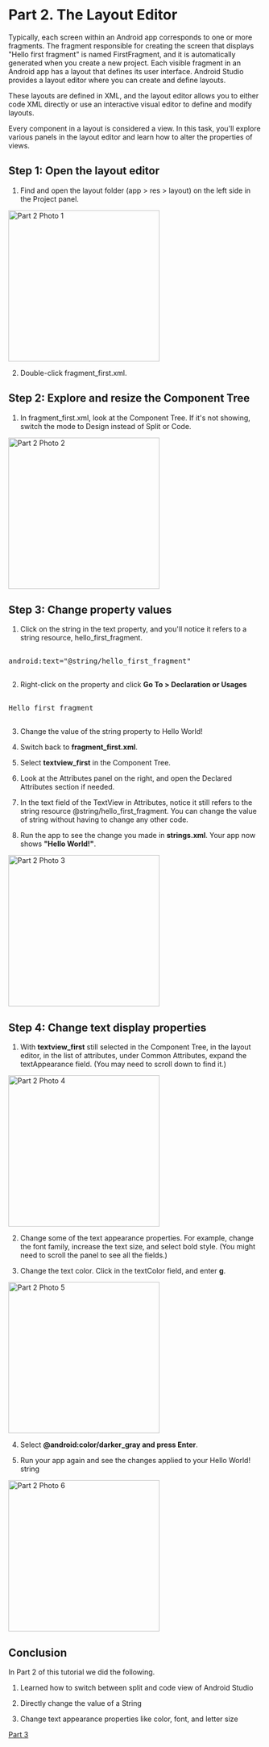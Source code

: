 # Part 2. The Layout Editor

Typically, each screen within an Android app corresponds to one or more fragments. The fragment responsible for creating the screen that displays "Hello first fragment" is named FirstFragment, and it is automatically generated when you create a new project. Each visible fragment in an Android app has a layout that defines its user interface. Android Studio provides a layout editor where you can create and define layouts.

These layouts are defined in XML, and the layout editor allows you to either code XML directly or use an interactive visual editor to define and modify layouts.

Every component in a layout is considered a view. In this task, you'll explore various panels in the layout editor and learn how to alter the properties of views.


## Step 1: Open the layout editor

1. Find and open the layout folder (app > res > layout) on the left side in the Project panel.

<img src="/Group-41/docs/images/Part2_photo1.png" alt="Part 2 Photo 1" width="300"/>


2. Double-click fragment_first.xml.



## Step 2: Explore and resize the Component Tree

1. In fragment_first.xml, look at the Component Tree. If it's not showing, switch the mode to Design instead of Split or Code.



<img src="/Group-41/docs/images/Part2_photo2.png" alt="Part 2 Photo 2" width="300"/>



## Step 3: Change property values


1. Click on the string in the text property, and you'll notice it refers to a string resource, hello_first_fragment.

<pre>

android:text="@string/hello_first_fragment"

</pre>

2. Right-click on the property and click **Go To > Declaration or Usages**


<pre>

<string name="hello_first_fragment">Hello first fragment</string>

</pre>

3. Change the value of the string property to Hello World!



4. Switch back to **fragment_first.xml**.



5. Select **textview_first** in the Component Tree.



6. Look at the Attributes panel on the right, and open the Declared Attributes section if needed.



7. In the text field of the TextView in Attributes, notice it still refers to the string resource @string/hello_first_fragment. You can change the value of string without having to change any other code. 



8. Run the app to see the change you made in **strings.xml**. Your app now shows **"Hello World!"**.



<img src="/Group-41/docs/images/Part2_photo3.png" alt="Part 2 Photo 3" width="300"/>


## Step 4: Change text display properties



1. With **textview_first** still selected in the Component Tree, in the layout editor, in the list of attributes, under Common Attributes, expand the textAppearance field. (You may need to scroll down to find it.)


<img src="/Group-41/docs/images/Part2_photo4.png" alt="Part 2 Photo 4" width="300"/>



2. Change some of the text appearance properties. For example, change the font family, increase the text size, and select bold style. (You might need to scroll the panel to see all the fields.)


3. Change the text color. Click in the textColor field, and enter **g**.

<img src="/Group-41/docs/images/Part2_photo5.png" alt="Part 2 Photo 5" width="300"/>


4. Select **@android:color/darker_gray and press Enter**.



5. Run your app again and see the changes applied to your Hello World! string

<img src="/Group-41/docs/images/Part2_photo6.png" alt="Part 2 Photo 6" width="300"/>

## Conclusion 

In Part 2 of this tutorial we did the following. 

1. Learned how to switch between split and code view of Android Studio

2. Directly change the value of a String

3. Change text appearance properties like color, font, and letter size


[Part 3](/Group-41/docs/tutorial/3)



